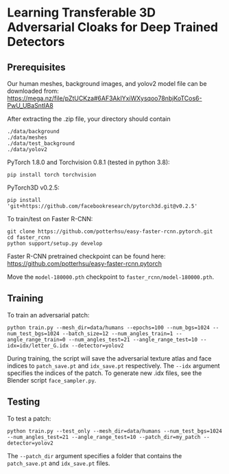 
# Learning Transferable 3D Adversarial Cloaks for Deep Trained Detectors #

## Prerequisites
Our human meshes, background images, and yolov2 model file can be downloaded from:
https://mega.nz/file/pZtUCKza#6AF3AkIYxiWXysqoo78nbjKoTCos6-PwU_UBaSntIA8

After extracting the .zip file, your directory should contain
```
./data/background
./data/meshes
./data/test_background
./data/yolov2
```

PyTorch 1.8.0 and Torchvision 0.8.1 (tested in python 3.8):
```
pip install torch torchvision
```
PyTorch3D v0.2.5:
```
pip install 'git+https://github.com/facebookresearch/pytorch3d.git@v0.2.5'
```

To train/test on Faster R-CNN:
```
git clone https://github.com/potterhsu/easy-faster-rcnn.pytorch.git 
cd faster_rcnn
python support/setup.py develop
```
Faster R-CNN pretrained checkpoint can be found here:
https://github.com/potterhsu/easy-faster-rcnn.pytorch

Move the `model-180000.pth` checkpoint to `faster_rcnn/model-180000.pth`.

## Training
To train an adversarial patch:
```
python train.py --mesh_dir=data/humans --epochs=100 --num_bgs=1024 --num_test_bgs=1024 --batch_size=12 --num_angles_train=1 --angle_range_train=0 --num_angles_test=21 --angle_range_test=10 --idx=idx/letter_G.idx --detector=yolov2
```
During training, the script will save the adversarial texture atlas and face indices to `patch_save.pt` and `idx_save.pt` respectively. The `--idx` argument specifies the indices of the patch. To generate new .idx files, see the Blender script `face_sampler.py`.

## Testing
To test a patch:
```
python train.py --test_only --mesh_dir=data/humans --num_test_bgs=1024 --num_angles_test=21 --angle_range_test=10 --patch_dir=my_patch --detector=yolov2
```
The `--patch_dir` argument specifies a folder that contains the `patch_save.pt` and `idx_save.pt` files. 

